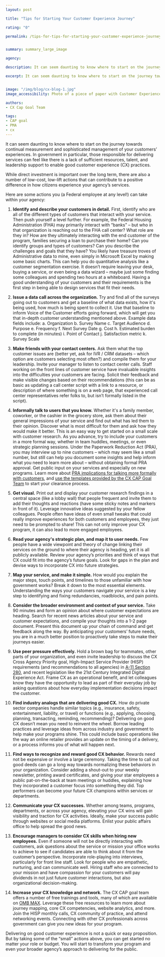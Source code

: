 ```yaml
---
layout: post

title: "Tips for Starting Your Customer Experience Journey"

rating: "0"

permalink: /tips-for-tips-for-starting-your-customer-experience-journey/


summary: summary_large_image

agency:

description: It can seem daunting to know where to start on the journey towards continual measurement and sophisticated management of your customers’ experiences. In government in particular, those responsible for delivering services can feel like there is a lack of sufficient resources, talent, and leadership support to enable good customer experience (CX) practices.

excerpt: It can seem daunting to know where to start on the journey towards continual measurement and sophisticated management of your customers’ experiences. In government in particular, those responsible for delivering services can feel like there is a lack of sufficient resources, talent, and leadership support to enable good customer experience (CX) practices.


image: "/img/blog/cx-blog-1.jpg"
image_accessibility: Photo of a piece of paper with Customer Experience CAP Goal data printed on it.

authors:
- CX Cap Goal Team

tags:
- CAP goal
- PMA
- cx
---
```

It can seem daunting to know where to start on the journey towards continual measurement and sophisticated management of your customers’ experiences. In government in particular, those responsible for delivering services can feel like there is a lack of sufficient resources, talent, and leadership support to enable good customer experience (CX) practices.

While direct investment is important over the long term, there are also a number of low-cost, low-lift actions that can contribute to a positive difference in how citizens experience your agency’s services.

Here are some actions you (a Federal employee at any level!) can take within your agency:

1. **Identify and describe your customers in detail.** First, identify who are all of the different types of customers that interact with your service. Then push yourself a level further. For example, the Federal Housing Administration (FHA) may primarily interact with “banks” – but who in that organization is reaching out to the FHA call center? What role are they in? How are they ultimately interacting with the end customer of the program, families securing a loan to purchase their home? Can you identify groups and types of customers? Can you describe the challenges and goals that they have? You likely have treasure troves of Administrative data to mine, even simply in Microsoft Excel by making some basic charts. This can help you do quantitative analysis like a customer segmentation exercise. It doesn’t require leaving your desk, buying a service, or even being a data wizard – maybe just some finding some colleagues and spending two hours at a whiteboard. Having a good understanding of your customers and their requirements is the first step in being able to design services that fit their needs.

2.	**Issue a data call across the organization.** Try and find all of the surveys going out to customers and get a baseline of what data exists, how it's being used, how much is being spent to collect it.  Use that baseline to inform Voice of the Customer efforts going forward, which will get you that in-depth customer understanding mentioned above. Example data fields include:
a.	Organization
b.	Survey Name
c.	Target Audience
d.	Purpose
e.	Frequency
f.	Next Survey Date
g.	Cost
h.	Estimated burden to complete (in minutes)
i.	Point of Contact
j.	Satisfaction metric
k.	Survey Scale

3.	**Make friends with your contact centers.** Ask them what the top customer issues are (better yet, ask for IVR / CRM datasets – which option are customers selecting most often?) and compile them for your leadership. Invite your manager to listen to contact center calls. Staff working on the front lines of customer service have invaluable insights into the difficulties your customers are facing. Solicit their feedback and make visible changes based on their recommendations (this can be as basic as updating a call center script with a link to a resource, or description of where something is on a web page, that experienced call center representatives refer folks to, but isn’t formally listed in the script).

4.	**Informally talk to users that you know.** Whether it's a family member, coworker, or the cashier in the grocery store, ask them about their general impressions of your service and find out what has led them to their opinion. Discover what is most difficult for them and ask how they would make it better. This is an easy way to get started on a small scale with customer research. As you advance, try to include your customers in a more formal way, whether in team huddles, meetings, or even strategic planning sessions. Under the Paperwork Reduction Act (PRA), you may interview up to nine customers – which may seem like a small number, but still can help you document some insights and help inform what you need to learn more about – without obtaining formal PRA approval. Get public input on your services and especially on new programs. Learn more about [PRA implications for talking more formally with customers](https://pra.digital.gov/), and [use the templates provided by the CX CAP Goal Team](https://community.max.gov/x/flLaaQ) to start your clearance process.

5.	**Get visual.** Print out and display your customer research findings in a central space (like a lobby wall) that people frequent and invite them to add their thoughts and reactions (have some sticky notes and markers in front of it). Leverage innovative ideas suggested by your fellow colleagues. People often have ideas of even small tweaks that could really improve experiences for both customers and employees, they just need to be prompted to share! This can not only improve your CX program, it can also lead to more engaged employees.

6.	**Read your agency's strategic plan, and map it to user needs.** Few people have a wide viewpoint and theory of change linking their services on the ground to where their agency is heading, yet it is all publicly available. Review your agency’s priorities and think of ways that CX could fit into the agency’s future goals. Look for gaps in the plan and devise ways to incorporate CX into future strategies.

7.	**Map your service, and make it simple.** How would you explain the major steps, touch points, and timelines to those unfamiliar with how government works? Break it down to the most essential elements. Understanding the ways your customers navigate your service is a key step to identifying and fixing redundancies, roadblocks, and pain points.

8.	**Consider the broader environment and context of your service.** Take 90 minutes and form an opinion about where customer expectations are heading. Search for recent news articles about your service and customer expectations, and compile your thoughts into a 1-2 page document. Present this document up your chain of command and get feedback along the way. By anticipating your customers’ future needs, you are in a much better position to proactively take steps to make their journeys easier.

9.	**Use peer pressure effectively.** Hold a brown bag for teammates, other parts of your organization, and even invite leadership to discuss the CX Cross Agency Priority goal, High-Impact Service Provider (HISP) requirements (and recommendations to all agencies) in [A-11 Section 280](https://www.whitehouse.gov/wp-content/uploads/2018/06/s280.pdf), and recent legislation like the 21st Century Integrated Digital Experience Act. Frame CX as an operational benefit, and let colleagues know they have the opportunity to lead as part of their everyday job by asking questions about how everyday implementation decisions impact the customer.

10.	**Find industry analogs that are delivering good CX.** How do private sector companies handle similar topics (e.g., insurance, safety, entertainment, liability, or travel) or functions (e.g., applying, choosing, planning, transacting, reminding, recommending)? Delivering on good CX doesn’t mean you need to reinvent the wheel. Borrow leading practices and leverage ideas from across industry and government to help make your programs shine. This could include basic operations like the way an online retailer provides an update on the timing of a delivery, or a process informs you of what will happen next.

11.	**Find ways to recognize and reward good CX behavior.** Rewards need not be expensive or involve a large ceremony. Taking the time to call out good deeds can go a long way towards normalizing these behaviors in your organization. Consider adding a shout-out to your weekly newsletter, printing award certificates, and giving your star employees a public pat-on-the-back at team meetings or huddles, explaining how they incorporated a customer focus into something they did. Top performers can become your future CX champions within services or departments.

12.	**Communicate your CX successes.** Whether among teams, programs, departments, or across your agency, elevating your CX wins will gain visibility and traction for CX activities. Ideally, make your success public through websites or social media platforms. Enlist your public affairs office to help spread the good news.

13.	**Encourage managers to consider CX skills when hiring new employees.** Even if someone will not be directly interacting with customers, ask questions about the service or mission your office works to achieve to see if candidates are able to think about it from the customer’s perspective. Incorporate role-playing into interviews, particularly for front line staff. Look for people who are empathetic, nurturing, and can communicate well. Hiring staff who are connected to your mission and have compassion for your customers will pay dividends in not just future customer interactions, but also organizational decision-making.

14.	**Increase your CX knowledge and network.** The CX CAP goal team offers a number of free trainings and tools, many of which are available on [OMB MAX](https://community.max.gov/x/3TvHYQ). Leverage these free resources to learn more about journey mapping, core CX competencies, website analytics, and more. Join the HISP monthly calls, CX community of practice, and attend networking events. Connecting with other CX professionals across government can give you new ideas for your program.

Delivering on good customer experience is not a quick or easy proposition. But by taking some of the “small” actions above, you can get started no matter your role or budget. You will start to transform your program and even your broader agency’s approach to delivering for the public.
